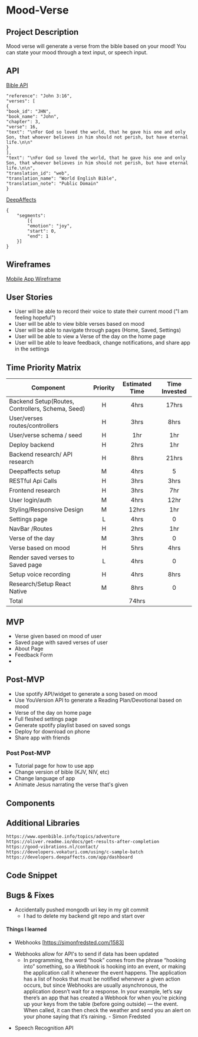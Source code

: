 # Mood-Verse

## Project Description
Mood verse will generate a verse from the bible based on your mood! You can state your mood through a text input, or speech input.
## API
[Bible API](https://bible-api.com/)
```{
"reference": "John 3:16",
"verses": [
{
"book_id": "JHN",
"book_name": "John",
"chapter": 3,
"verse": 16,
"text": "\nFor God so loved the world, that he gave his one and only Son, that whoever believes in him should not perish, but have eternal life.\n\n"
}
],
"text": "\nFor God so loved the world, that he gave his one and only Son, that whoever believes in him should not perish, but have eternal life.\n\n",
"translation_id": "web",
"translation_name": "World English Bible",
"translation_note": "Public Domain"
}
```
[DeepAffects](https://developers.deepaffects.com/docs)
```
{
    "segments":
        [{
        "emotion": "joy",
        "start": 0,
        "end": 1
    }]
}
```

## Wireframes
[Mobile App Wireframe](https://www.figma.com/file/ZGbwX63DAzaRzunCK5cLhn/Mood-Verse)

## User Stories
* User will be able to record their voice  to state their current mood ("I am feeling hopeful")
* User will be able to view bible verses based on mood
* User will be able to navigate through pages (Home, Saved, Settings)
* User will be able to view a Verse of the day on the home page
* User will be able to leave feedback, change notifications, and share app in the settings

## Time Priority Matrix
| Component                    | Priority | Estimated Time | Time Invested |
| --------------------------   | :----:   |  :-----------: | :-----------: |
| Backend Setup(Routes, Controllers, Schema, Seed)          |    H     |      4hrs      |  17hrs |
| User/verses routes/controllers | H | 3hrs | 8hrs |
|  User/verse schema / seed | H | 1hr | 1hr|
| Deploy backend | H | 2hrs | 1hr |
| Backend research/ API research | H | 8hrs | 21hrs |
| Deepaffects setup | M | 4hrs | 5 |
| RESTful Api Calls            | H | 3hrs | 3hrs |
| Frontend research | H | 3hrs | 7hr |
| User login/auth | M | 4hrs | 12hr |
| Styling/Responsive Design | M | 12hrs | 1hr |
| Settings page | L | 4hrs | 0 |
| NavBar /Routes | H | 2hrs | 1hr |
| Verse of the day | M | 3hrs | 0 |
| Verse based on mood | H | 5hrs | 4hrs |
| Render saved verses to Saved page | L | 4hrs | 0 |
| Setup voice recording | H | 4hrs | 8hrs |
| Research/Setup React Native | M | 8hrs | 0 |
| Total                        |          |     74hrs     |               |   
## MVP
* Verse given based on mood of user
* Saved page with saved verses of user
* About Page
* Feedback Form
*
## Post-MVP
* Use spotify API/widget to generate a song based on mood
* Use YouVersion API to generate a Reading Plan/Devotional based on mood
* Verse of the day on home page
* Full fleshed settings page
* Generate spotify playlist based on saved songs
* Deploy for download on phone
* Share app with friends


### Post Post-MVP
* Tutorial page for how to use app
* Change version of bible (KJV, NIV, etc)
* Change language of app
* Animate Jesus narrating the verse that's given
## Components

## Additional Libraries
    https://www.openbible.info/topics/adventure
    https://oliver.readme.io/docs/get-results-after-completion
    https://good-vibrations.nl/contact/
    https://developers.vokaturi.com/using/c-sample-batch
    https://developers.deepaffects.com/app/dashboard
## Code Snippet

## Bugs & Fixes
* Accidentally pushed mongodb uri key in my git commit
    * I had to delete my backend git repo and start over
#### Things I learned
- Webhooks [https://simonfredsted.com/1583]
* Webhooks allow for API's to send if data has been updated
    * In programming, the word “hook” comes from the phrase “hooking into” something, so a Webhook is hooking into an event, or making the application call it whenever the event happens. The application has a list of hooks that must be notified whenever a given action occurs, but since Webhooks are usually asynchronous, the application doesn’t wait for a response. In your example, let’s say there’s an app that has created a Webhook for when you’re picking up your keys from the table (before going outside) — the event. When called, it can then check the weather and send you an alert on your phone saying that it’s raining. - Simon Fredsted
- Speech Recognition API
